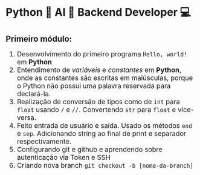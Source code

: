 # Python 🐍 AI 🤖 Backend Developer 💻

## Primeiro módulo:
<ol style="font-size:1.1rem;">
    <li>
        Desenvolvimento do primeiro programa <code>Hello, world!</code> em <strong>Python</strong>
    </li>
    <li>
        Entendimento de <i>variáveis</i> e <i>constantes</i> em <strong>Python</strong>, onde as constantes são escritas em maiúsculas, porque o Python não possui uma palavra reservada para declará-la.
    </li>
    <li>
        Realização de conversão de tipos como de <code>int</code> para <code>float</code> usando <code>/</code> e <code>//</code>. Convertendo <code>str</code> para <code>float</code> e vice-versa.   
    </li>
    <li>
        Feito entrada de usuário e saída. Usado os métodos <code>end</code> e <code>sep</code>. Adicionando string ao final de print e separador respectivamente.
    </li>
    <li>
        Configurando git e github e aprendendo sobre autenticação via Token e SSH
    </li>
    <li>Criando nova branch <code>git checkout -b [nome-da-branch]</code></li>
</ol>